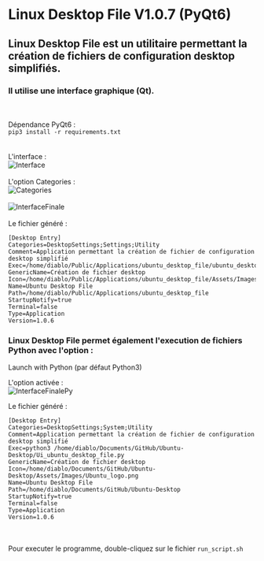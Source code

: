 # Linux Desktop File V1.0.7 (PyQt6)

## Linux Desktop File est un utilitaire permettant la création de fichiers de configuration desktop simplifiés.
### Il utilise une interface graphique (Qt).
\
\
Dépendance PyQt6 :  
`pip3 install -r requirements.txt`  
\
\
L'interface :  
![Interface](https://github.com/diablo76600/Linux-Desktop-File/assets/3962168/795caaaa-b517-4aa3-a508-94d3c8661dc4)
\
\
L'option Categories :  
![Categories](https://github.com/diablo76600/Linux-Desktop-File/assets/3962168/2d6daffc-0086-422d-a43f-5920f62324de)
\
\
![InterfaceFinale](https://github.com/diablo76600/Linux-Desktop-File/assets/3962168/71ef9d0c-e7bc-4d46-b94a-22e556440ff7)
\
\
Le fichier généré :
<pre><code>[Desktop Entry]
Categories=DesktopSettings;Settings;Utility
Comment=Application permettant la création de fichier de configuration desktop simplifié
Exec=/home/diablo/Public/Applications/ubuntu_desktop_file/ubuntu_desktop_file.bin
GenericName=Création de fichier desktop
Icon=/home/diablo/Public/Applications/ubuntu_desktop_file/Assets/Images/Ubuntu_logo.png
Name=Ubuntu Desktop File
Path=/home/diablo/Public/Applications/ubuntu_desktop_file
StartupNotify=true
Terminal=false
Type=Application
Version=1.0.6</code></pre>


### Linux Desktop File permet également l'execution de fichiers Python avec l'option : 
Launch with Python (par défaut Python3)

L'option activée :  
![InterfaceFinalePy](https://github.com/diablo76600/Linux-Desktop-File/assets/3962168/924ef60c-89e7-483a-891d-e4417dc7ee35)


Le fichier généré :  
<pre><code>[Desktop Entry]
Categories=DesktopSettings;System;Utility  
Comment=Application permettant la création de fichier de configuration desktop simplifié
Exec=python3 /home/diablo/Documents/GitHub/Ubuntu-Desktop/Ui_ubuntu_desktop_file.py
GenericName=Création de fichier desktop
Icon=/home/diablo/Documents/GitHub/Ubuntu-Desktop/Assets/Images/Ubuntu_logo.png
Name=Ubuntu Desktop File
Path=/home/diablo/Documents/GitHub/Ubuntu-Desktop
StartupNotify=true
Terminal=false
Type=Application
Version=1.0.6</code></pre>
\
\
Pour executer le programme, double-cliquez sur le fichier `run_script.sh`




